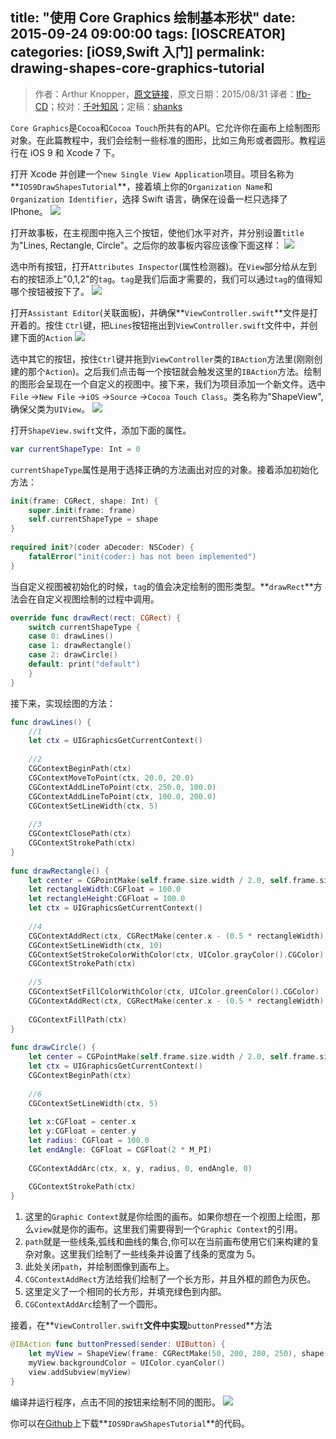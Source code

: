 title: "使用 Core Graphics 绘制基本形状"
date: 2015-09-24 09:00:00
tags: [IOSCREATOR]
categories: [iOS9,Swift 入门]
permalink: drawing-shapes-core-graphics-tutorial
---
> 作者：Arthur Knopper，[原文链接](http://www.ioscreator.com/tutorials/drawing-shapes-core-graphics-tutorial)，原文日期：2015/08/31
> 译者：[lfb-CD](undefined)；校对：[千叶知风](http://weibo.com/xiaoxxiao)；定稿：[shanks](http://codebuild.me/)
  








<!--此处开始正文-->

`Core Graphics`是`Cocoa`和`Cocoa Touch`所共有的API。它允许你在画布上绘制图形对象。在此篇教程中，我们会绘制一些标准的图形，比如三角形或者圆形。教程运行在 iOS 9 和 Xcode 7 下。

<!--more-->

打开 Xcode 并创建一个`new Single View Application`项目。项目名称为**`IOS9DrawShapesTutorial`**，接着填上你的`Organization Name`和`Organization Identifier`，选择 Swift 语言，确保在设备一栏只选择了 IPhone。
![](/img/articles/drawing-shapes-core-graphics-tutorial/format=750w1444269942.141822)

打开故事板，在主视图中拖入三个按钮，使他们水平对齐，并分别设置`title`为"Lines, Rectangle, Circle"。之后你的故事板内容应该像下面这样：
![](/img/articles/drawing-shapes-core-graphics-tutorial/DrawShapes-Storyboard.pngformat=750w1444269942.392771)

选中所有按钮，打开`Attributes Inspector`(属性检测器)。在`View`部分给从左到右的按钮添上"0,1,2"的`tag`。`tag`是我们后面才需要的，我们可以通过`tag`的值得知哪个按钮被按下了。
![](/img/articles/drawing-shapes-core-graphics-tutorial/format=300w1444269942.461758)

打开`Assistant Editor`(关联面板)，并确保**`ViewController.swift`**文件是打开着的。按住 `Ctrl`键，把`Lines`按钮拖出到`ViewController.swift`文件中，并创建下面的`Action`
![](/img/articles/drawing-shapes-core-graphics-tutorial/format=300w1444269942.535743)

选中其它的按钮，按住`Ctrl`键并拖到`ViewController`类的`IBAction`方法里(刚刚创建的那个`Action`)。之后我们点击每一个按钮就会触发这里的`IBAction`方法。绘制的图形会呈现在一个自定义的视图中。接下来，我们为项目添加一个新文件。选中`File` ->`New File` ->`iOS` ->`Source` ->`Cocoa Touch Class`。类名称为"ShapeView",确保父类为`UIView`。
![](/img/articles/drawing-shapes-core-graphics-tutorial/format=750w1444269942.609728)

打开`ShapeView.swift`文件，添加下面的属性。

```swift
var currentShapeType: Int = 0
```
`currentShapeType`属性是用于选择正确的方法画出对应的对象。接着添加初始化方法：

```swift
init(frame: CGRect, shape: Int) {
    super.init(frame: frame)
    self.currentShapeType = shape
}
    
required init?(coder aDecoder: NSCoder) {
    fatalError("init(coder:) has not been implemented")
}
```
当自定义视图被初始化的时候，`tag`的值会决定绘制的图形类型。**`drawRect`**方法会在自定义视图绘制的过程中调用。

```swift
override func drawRect(rect: CGRect) {
    switch currentShapeType {
    case 0: drawLines()
    case 1: drawRectangle()
    case 2: drawCircle()
    default: print("default")
    }        
}
```

接下来，实现绘图的方法：

```swift
func drawLines() {
    //1
    let ctx = UIGraphicsGetCurrentContext()
        
    //2
    CGContextBeginPath(ctx)
    CGContextMoveToPoint(ctx, 20.0, 20.0)
    CGContextAddLineToPoint(ctx, 250.0, 100.0)
    CGContextAddLineToPoint(ctx, 100.0, 200.0)
    CGContextSetLineWidth(ctx, 5)
        
    //3
    CGContextClosePath(ctx)
    CGContextStrokePath(ctx)
}
    
func drawRectangle() {
    let center = CGPointMake(self.frame.size.width / 2.0, self.frame.size.height / 2.0)
    let rectangleWidth:CGFloat = 100.0
    let rectangleHeight:CGFloat = 100.0
    let ctx = UIGraphicsGetCurrentContext()
        
    //4
    CGContextAddRect(ctx, CGRectMake(center.x - (0.5 * rectangleWidth), center.y - (0.5 * rectangleHeight), rectangleWidth, rectangleHeight))
    CGContextSetLineWidth(ctx, 10)
    CGContextSetStrokeColorWithColor(ctx, UIColor.grayColor().CGColor)
    CGContextStrokePath(ctx)
            
    //5
    CGContextSetFillColorWithColor(ctx, UIColor.greenColor().CGColor)
    CGContextAddRect(ctx, CGRectMake(center.x - (0.5 * rectangleWidth), center.y - (0.5 * rectangleHeight), rectangleWidth, rectangleHeight))
        
    CGContextFillPath(ctx)
}
    
func drawCircle() {
    let center = CGPointMake(self.frame.size.width / 2.0, self.frame.size.height / 2.0)
    let ctx = UIGraphicsGetCurrentContext()
    CGContextBeginPath(ctx)
        
    //6 
    CGContextSetLineWidth(ctx, 5)
        
    let x:CGFloat = center.x
    let y:CGFloat = center.y
    let radius: CGFloat = 100.0
    let endAngle: CGFloat = CGFloat(2 * M_PI)
        
    CGContextAddArc(ctx, x, y, radius, 0, endAngle, 0)
        
    CGContextStrokePath(ctx)
}
```

 1. 这里的`Graphic Context`就是你绘图的画布。如果你想在一个视图上绘图，那么`view`就是你的画布。这里我们需要得到一个`Graphic Context`的引用。
 2. `path`就是一些线条,弧线和曲线的集合,你可以在当前画布使用它们来构建的复杂对象。这里我们绘制了一些线条并设置了线条的宽度为 5。
 3. 此处关闭`path`，并绘制图像到画布上。
 4. `CGContextAddRect`方法给我们绘制了一个长方形，并且外框的颜色为灰色。
 5. 这里定义了一个相同的长方形，并填充绿色到内部。
 6. `CGContextAddArc`绘制了一个圆形。

接着，在**`ViewController.swift`**文件中实现**`buttonPressed`**方法

```swift
@IBAction func buttonPressed(sender: UIButton) {
    let myView = ShapeView(frame: CGRectMake(50, 200, 280, 250), shape: sender.tag)
    myView.backgroundColor = UIColor.cyanColor()
    view.addSubview(myView)
}
```
编译并运行程序，点击不同的按钮来绘制不同的图形。
![](/img/articles/drawing-shapes-core-graphics-tutorial/format=750w1444269942.683713)

你可以在[Github](https://github.com/ioscreator/ioscreator)上下载**`IOS9DrawShapesTutorial`**的代码。